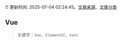:alarm_clock: 更新时间: 2025-07-04 02:24:45。[文章来源](/README.md)、[文章分类](/TAGS.md)

## Vue


> 关键字：`Vue`、`ElementUI`、`Vant`



